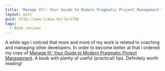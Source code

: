 ```yaml
---
title: 'Manage It!: Your Guide to Modern Pragmatic Project Management'
layout: post
guid: http://www.timvw.be/?p=1788
tags:
  - Book reviews
---
```

A while ago i noticed that more and more of my work is related to coaching and managing other developers. In order to become better at that i ordered my copy of [Manage It!: Your Guide to Modern Pragmatic Project Management](http://pragprog.com/titles/jrpm/manage-it). A book with plenty of useful (practical) tips. Definitely worth reading!
